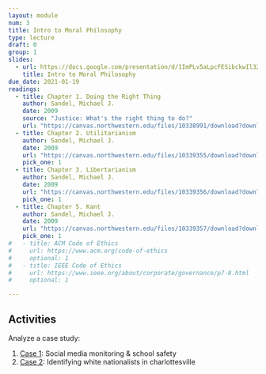 ```yaml
---
layout: module
num: 3
title: Intro to Moral Philosophy
type: lecture
draft: 0
group: 1
slides:
  - url: https://docs.google.com/presentation/d/1ImPLv5aLpcFESibckwIl326bZiFhTF7WOiQAd-JShHk/edit?usp=sharing
    title: Intro to Moral Philosophy
due_date: 2021-01-19
readings:
  - title: Chapter 1. Doing the Right Thing
    author: Sandel, Michael J.
    date: 2009
    source: "Justice: What's the right thing to do?"
    url: "https://canvas.northwestern.edu/files/10338991/download?download_frd=1"
  - title: Chapter 2. Utilitarianism
    author: Sandel, Michael J.
    date: 2009
    url: "https://canvas.northwestern.edu/files/10339355/download?download_frd=1"
    pick_one: 1
  - title: Chapter 3. Libertarianism
    author: Sandel, Michael J.
    date: 2009
    url: "https://canvas.northwestern.edu/files/10339356/download?download_frd=1"
    pick_one: 1
  - title: Chapter 5. Kant
    author: Sandel, Michael J.
    date: 2009
    url: "https://canvas.northwestern.edu/files/10339357/download?download_frd=1"
    pick_one: 1
#   - title: ACM Code of Ethics
#     url: https://www.acm.org/code-of-ethics
#     optional: 1
#   - title: IEEE Code of Ethics
#     url: https://www.ieee.org/about/corporate/governance/p7-8.html
#     optional: 1

---
```


## Activities
Analyze a case study:
1. <a href="https://docs.google.com/document/d/1_8m0PR24a5cFwMikdUq1b1PE_50qJkI71-eoulT5_f0/edit" target="_blank">Case 1</a>: Social media monitoring & school safety
2. <a href="https://docs.google.com/document/d/1O8vcsi99lqE-IxzNriu0zCN5tP42txZq_q1-zsc2FSI/edit" target="_blank">Case 2</a>: Identifying white nationalists in charlottesville

